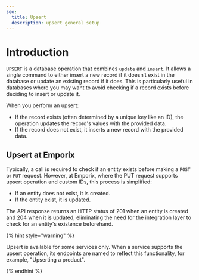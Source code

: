 ```yaml
---
seo:
  title: Upsert
  description: upsert general setup
---
```




 # Introduction

`UPSERT` is a database operation that combines `update` and `insert`. It allows a single command to either insert a new record if it doesn’t exist in the database or update an existing record if it does. This is particularly useful in databases where you may want to avoid checking if a record exists before deciding to insert or update it.

When you perform an upsert:

* If the record exists (often determined by a unique key like an ID), the operation updates the record's values with the provided data.
* If the record does not exist, it inserts a new record with the provided data.

## Upsert at Emporix

Typically, a call is required to check if an entity exists before making a `POST` or `PUT` request. 
However, at Emporix, where the PUT request supports upsert operation and custom IDs, this process is simplified:
* If an entity does not exist, it is created.
* If the entity exist, it is updated. 

The API response returns an HTTP status of 201 when an entity is created and 204 when it is updated, eliminating the need for the integration layer to check for an entity's existence beforehand.

{% hint style="warning" %}

Upsert is available for some services only. 
When a service supports the upsert operation, its endpoints are named to reflect this functionality, for example, "Upserting a product".

{% endhint %}